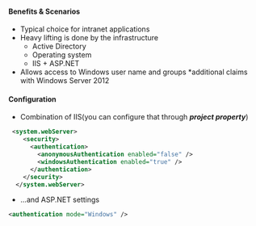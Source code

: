 #### Benefits & Scenarios
* Typical choice for intranet applications
* Heavy lifting is done by the infrastructure
  * Active Directory
  * Operating system
  * IIS + ASP.NET
* Allows access to Windows user name and groups
  *additional claims with Windows Server 2012
#### Configuration
* Combination of IIS(you can configure that through ***project property***)
```xml
 <system.webServer>
    <security>
      <authentication>
        <anonymousAuthentication enabled="false" />
        <windowsAuthentication enabled="true" />
      </authentication>
    </security>
  </system.webServer>
```
* ...and ASP.NET settings
```xml
<authentication mode="Windows" />
```
